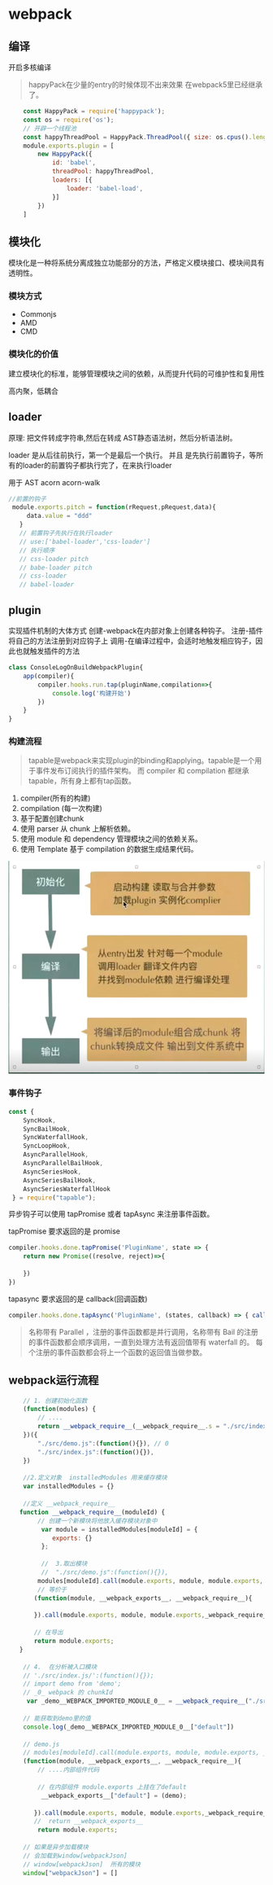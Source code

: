 # webpack

## 编译

开启多核编译

> happyPack在少量的entry的时候体现不出来效果 在webpack5里已经继承了。

``` javascript
    const HappyPack = require('happypack');
    const os = require('os');
    // 开辟一个线程池
    const happyThreadPool = HappyPack.ThreadPool({ size: os.cpus().length });
    module.exports.plugin = [
        new HappyPack({
            id: 'babel',
            threadPool: happyThreadPool,
            loaders: [{
                loader: 'babel-load',
            }]
        })
    ]
```

## 模块化

模块化是一种将系统分离成独立功能部分的方法，严格定义模块接口、模块间具有透明性。

### 模块方式

- Commonjs
- AMD
- CMD

### 模块化的价值

建立模块化的标准，能够管理模块之间的依赖，从而提升代码的可维护性和复用性

高内聚，低耦合

## loader

原理: 把文件转成字符串,然后在转成 AST静态语法树，然后分析语法树。

loader 是从后往前执行，第一个是最后一个执行。
并且 是先执行前置钩子，等所有的loader的前置钩子都执行完了，在来执行loader

 用于 AST acorn acorn-walk

``` javascript
//前置的钩子
 module.exports.pitch = function(rRequest,pRequest,data){
     data.value = "ddd"
   }
   // 前置钩子先执行在执行loader
   // use:['babel-loader','css-loader']
   // 执行顺序
   // css-loader pitch
   // babe-loader pitch
   // css-loader
   // babel-loader
```

## plugin

实现插件机制的大体方式
创建-webpack在内部对象上创建各种钩子。
注册-插件将自己的方法注册到对应钩子上
调用-在编译过程中，会适时地触发相应钩子，因此也就触发插件的方法

```javascript
class ConsoleLogOnBuildWebpackPlugin{
    app(compiler){
        compiler.hooks.run.tap(pluginName,compilation=>{
            console.log('构建开始')
        })
    }
}
```

### 构建流程

> tapable是webpack来实现plugin的binding和applying。tapable是一个用于事件发布订阅执行的插件架构。
> 而 compiler 和 compilation 都继承 tapable，所有身上都有tap函数。

1. compiler(所有的构建)
2. compilation (每一次构建)
3. 基于配置创建chunk 
4. 使用 parser 从 chunk 上解析依赖。
5. 使用 module 和 dependency 管理模块之间的依赖关系。
6. 使用 Template 基于 compilation 的数据生成结果代码。

![avr](dev-img.png)

### 事件钩子

``` javascript
const {
    SyncHook,
    SyncBailHook,
    SyncWaterfallHook,
    SyncLoopHook,
    AsyncParallelHook,
    AsyncParallelBailHook,
    AsyncSeriesHook,
    AsyncSeriesBailHook,
    AsyncSeriesWaterfallHook 
 } = require("tapable");
```

异步钩子可以使用 tapPromise 或者 tapAsync 来注册事件函数。

tapPromise 要求返回的是 promise

``` javascript
compiler.hooks.done.tapPromise('PluginName', state => {
    return new Promise((resolve, reject)=>{

    })
})
```

tapasync 要求返回的是 callback(回调函数)

``` javascript
compiler.hooks.done.tapAsync('PluginName', (states, callback) => { callback() });
```

> 名称带有 Parallel ，注册的事件函数都是并行调用，名称带有 Bail 的注册的事件函数都会顺序调用，一直到处理方法有返回值带有 waterfall 的。
> 每个注册的事件函数都会将上一个函数的返回值当做参数。

## webpack运行流程

``` javascript
    // 1. 创建初始化函数
    (function(modules) { 
        // ....
        return __webpack_require__(__webpack_require__.s = "./src/index.js");
    })({
        "./src/demo.js":(function(){}), // 0
        "./src/index.js":(function(){}),
    })

    //2.定义对象  installedModules 用来缓存模块
    var installedModules = {}

    //定义 __webpack_require__
   function __webpack_require__(moduleId) {
        // 创建一个新模块将他放入缓存模块对象中
         var module = installedModules[moduleId] = {
            exports: {}
         };

         //  3.取出模块
         //  "./src/demo.js":(function(){}),
        modules[moduleId].call(module.exports, module, module.exports, __webpack_require__);
        // 等价于
       (function(module, __webpack_exports__, __webpack_require__){

       }).call(module.exports, module, module.exports,_webpack_require__);

       // 在导出 
       return module.exports;
   }

    // 4.  在分析被入口模块
    // './src/index.js/':(function(){});
    // import demo from 'demo';
    // _0_ webpack 的 chunkId
     var _demo__WEBPACK_IMPORTED_MODULE_0__ = __webpack_require__("./src/demo.js");

    // 能获取到demo里的值
    console.log(_demo__WEBPACK_IMPORTED_MODULE_0__["default"])

    // demo.js
    // modules[moduleId].call(module.exports, module, module.exports, __webpack_require__);
    (function(module, __webpack_exports__, __webpack_require__){
        // ....内部组件代码

        // 在内部组件 module.exports 上挂在了default
         __webpack_exports__["default"] = (demo);

       }).call(module.exports, module, module.exports,_webpack_require__);
       //  return __webpack_exports__
        return module.exports;

    // 如果是异步加载模块
    // 会加载到window[webpackJson] 
    // window[webpackJson]  所有的模块
    window["webpackJson"] = []
```
